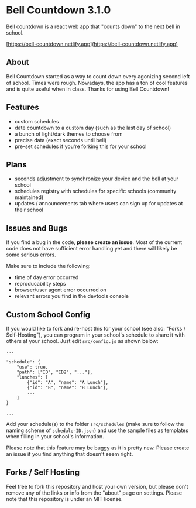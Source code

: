 # Bell Countdown 3.1.0

Bell countdown is a react web app that "counts down" to the next bell in school. 

[https://bell-countdown.netlify.app](https://bell-countdown.netlify.app)

## About 

Bell Countdown started as a way to count down every agonizing second left of school. Times were rough. Nowadays, the app has a ton of cool features and is quite useful when in class. Thanks for using Bell Countdown! 

## Features

- custom schedules
- date countdown to a custom day (such as the last day of school)
- a bunch of light/dark themes to choose from
- precise data (exact seconds until bell)
- pre-set schedules if you're forking this for your school

## Plans
- seconds adjustment to synchronize your device and the bell at your school
- schedules registry with schedules for specific schools (community maintained)
- updates / announcements tab where users can sign up for updates at their school

## Issues and Bugs

If you find a bug in the code, **please create an issue**. 
Most of the current code does not have sufficient error handling yet and there will likely be some serious errors.

Make sure to include the following:
- time of day error occurred
- reproducability steps
- browser/user agent error occurred on 
- relevant errors you find in the devtools console

## Custom School Config

If you would like to fork and re-host this for your school (see also: "Forks / Self-Hosting"), you can program in your school's schedule to share it with others at your school. Just edit `src/config.js` as shown below:

```
...

"schedule": {
    "use": true,
    "path": ["ID", "ID2", "..."],
    "lunches": [ 
        {"id": "A", "name": "A Lunch"},
        {"id": "B", "name": "B Lunch"},
        ...
    ]
}

...
```

Add your schedule(s) to the folder `src/schedules` (make sure to follow the naming scheme of `schedule-ID.json`) and use the sample files as templates when filling in your school's information.

Please note that this feature may be buggy as it is pretty new. Please create an issue if you find anything that doesn't seem right.

## Forks / Self Hosting

Feel free to fork this repository and host your own version, but please don't remove any of the links or info from the "about" page on settings. Please note that this repository is under an MIT license. 
